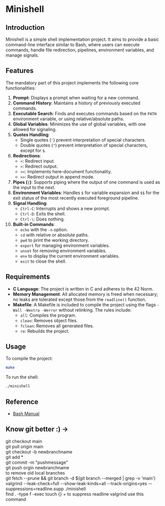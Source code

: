 # Minishell

## Introduction

Minishell is a simple shell implementation project. It aims to provide a basic command-line interface similar to Bash, where users can execute commands, handle file redirection, pipelines, environment variables, and manage signals.

## Features

The mandatory part of this project implements the following core functionalities:

1. **Prompt**: Displays a prompt when waiting for a new command.
2. **Command History**: Maintains a history of previously executed commands.
3. **Executable Search**: Finds and executes commands based on the `PATH` environment variable, or using relative/absolute paths.
4. **Global Variables**: Minimizes the use of global variables, with one allowed for signaling.
5. **Quotes Handling**:
   - Single quotes (`'`) prevent interpretation of special characters.
   - Double quotes (`"`) prevent interpretation of special characters, except for `$`.
6. **Redirections**:
   - `<`: Redirect input.
   - `>`: Redirect output.
   - `<<`: Implements here-document functionality.
   - `>>`: Redirect output in append mode.
7. **Pipes (`|`)**: Supports piping where the output of one command is used as the input to the next.
8. **Environment Variables**: Handles `$` for variable expansion and `$$` for the exit status of the most recently executed foreground pipeline.
9. **Signal Handling**:
   - `Ctrl-C`: Interrupts and shows a new prompt.
   - `Ctrl-D`: Exits the shell.
   - `Ctrl-\`: Does nothing.
10. **Built-in Commands**:
    - `echo` with the `-n` option.
    - `cd` with relative or absolute paths.
    - `pwd` to print the working directory.
    - `export` for managing environment variables.
    - `unset` for removing environment variables.
    - `env` to display the current environment variables.
    - `exit` to close the shell.

## Requirements

- **C Language**: The project is written in C and adheres to the 42 Norm.
- **Memory Management**: All allocated memory is freed when necessary; no leaks are tolerated except those from the `readline()` function.
- **Makefile**: A Makefile is included to compile the project using the flags `-Wall -Wextra -Werror` without relinking. The rules include:
  - `all`: Compiles the program.
  - `clean`: Removes object files.
  - `fclean`: Removes all generated files.
  - `re`: Rebuilds the project.

## Usage

To compile the project:

```bash
make
```

To run the shell:

```bash
./minishell
```

## Reference

- [Bash Manual](https://www.gnu.org/savannah-checkouts/gnu/bash/manual/)

## Know git better :) ->

git checkout main<br>
git pull origin main<br>
git checkout -b newbranchname<br>
git add *<br>
git commit -m "pushmessage"<br>
git push orgin newbranchname<br>
to remove old local branches<br>
git fetch --prune && git branch -d $(git branch --merged | grep -v 'main')<br>
valgrind --leak-check=full --show-leak-kinds=all --track-origins=yes --suppressions=readline.supp ./minishell<br>
find . -type f -exec touch {} +
to suppress readline valgrind use this command
